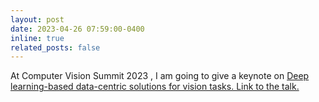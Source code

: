 ```yaml
---
layout: post
date: 2023-04-26 07:59:00-0400
inline: true
related_posts: false
---
```

At Computer Vision Summit 2023 , I am going to give a keynote on <a href="https://computervisionsummit.com/location/cvsanjose/speaker/lilyxianlingzhang">Deep learning-based data-centric solutions for vision tasks. Link to the talk.